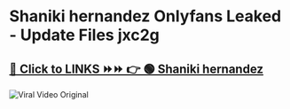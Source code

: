 
 # Shaniki hernandez Onlyfans Leaked - Update Files jxc2g

## <h2><a href="https://clipsfans.com/Shaniki_hernandez&ref=git">🔗 Click to LINKS ⏩⏩ 👉 🟢 Shaniki hernandez </a></h2>

<a href="https://clipsfans.com/Shaniki_hernandez&ref=git" rel="nofollow" data-target="animated-image.originalLink"><img src="https://i.ibb.co.com/xMMVF88/686577567.gif" alt="Viral Video Original" style="max-width: 100%; display: inline-block;" data-target="animated-image.originalImage"></a>


